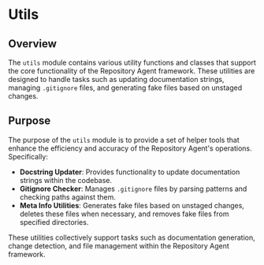 # Utils

## Overview
The `utils` module contains various utility functions and classes that support the core functionality of the Repository Agent framework. These utilities are designed to handle tasks such as updating documentation strings, managing `.gitignore` files, and generating fake files based on unstaged changes.

## Purpose
The purpose of the `utils` module is to provide a set of helper tools that enhance the efficiency and accuracy of the Repository Agent's operations. Specifically:

- **Docstring Updater**: Provides functionality to update documentation strings within the codebase.
- **Gitignore Checker**: Manages `.gitignore` files by parsing patterns and checking paths against them.
- **Meta Info Utilities**: Generates fake files based on unstaged changes, deletes these files when necessary, and removes fake files from specified directories.

These utilities collectively support tasks such as documentation generation, change detection, and file management within the Repository Agent framework.